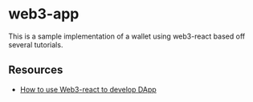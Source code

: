 # web3-app

This is a sample implementation of a wallet using web3-react based off several tutorials. 

## Resources

- [How to use Web3-react to develop DApp](https://dev.to/yakult/how-to-use-web3-react-to-develop-dapp-1cgn)